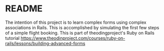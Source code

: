 # README

The intention of this project is to learn complex forms using complex associations in Rails.
This is accomplished by simulating the first few steps of a simple flight booking.
This is part of theodingproject's Ruby on Rails tutorial
https://www.theodinproject.com/courses/ruby-on-rails/lessons/building-advanced-forms